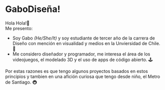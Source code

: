 # GaboDiseña!
Hola Hola!👋  
Me presento:  
- Soy Gabo _(He/She/It)_ y soy estudiante de tercer año de la carrera de Diseño con mención en visualidad y medios en la Unviersidad de Chile. 📖  
- Me considero diseñador y programador, me interesa el área de los videojuegos, el modelado 3D y el uso de apps de código abierto. 🕹️  

Por estas razones es que tengo algunos proyectos basados en estos principios y tambien en una afición curiosa que tengo desde niño, el Metro de Santiago. 🚇
